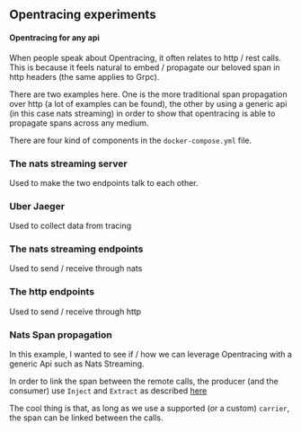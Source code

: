 ## Opentracing experiments

#### Opentracing for any api
When people speak about Opentracing, it often relates to http / rest calls. This is because it feels natural to embed / propagate our beloved span in http headers (the same applies to Grpc).

There are two examples here. One is the more traditional span propagation over http (a lot of examples can be found), the other by using a generic api (in this case nats streaming) in order to show that opentracing is able to propagate spans across any medium.



There are four kind of components in the `docker-compose.yml` file.

### The nats streaming server
Used to make the two endpoints talk to each other.

### Uber Jaeger
Used to collect data from tracing

### The nats streaming endpoints
Used to send / receive through nats

### The http endpoints
Used to send / receive through http

### Nats Span propagation
In this example, I wanted to see if / how we can leverage Opentracing with a generic Api such as Nats Streaming.

In order to link the span between the remote calls, the producer (and the consumer) use `Inject` and `Extract` as described [here](https://opentracing.io/docs/overview/inject-extract/)

The cool thing is that, as long as we use a supported (or a custom) `carrier`, the span can be linked between the calls.